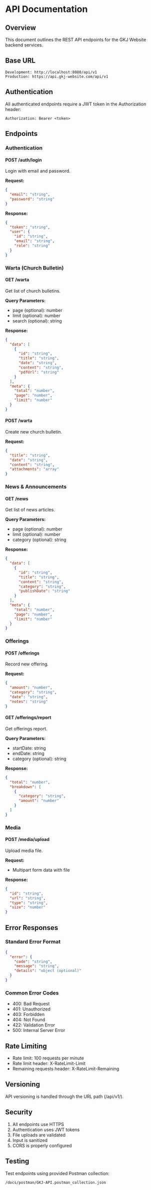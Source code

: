 # API Documentation

## Overview
This document outlines the REST API endpoints for the GKJ Website backend services.

## Base URL
```
Development: http://localhost:8080/api/v1
Production: https://api.gkj-website.com/api/v1
```

## Authentication
All authenticated endpoints require a JWT token in the Authorization header:
```
Authorization: Bearer <token>
```

## Endpoints

### Authentication

#### POST /auth/login
Login with email and password.

**Request:**
```json
{
  "email": "string",
  "password": "string"
}
```

**Response:**
```json
{
  "token": "string",
  "user": {
    "id": "string",
    "email": "string",
    "role": "string"
  }
}
```

### Warta (Church Bulletin)

#### GET /warta
Get list of church bulletins.

**Query Parameters:**
- page (optional): number
- limit (optional): number
- search (optional): string

**Response:**
```json
{
  "data": [
    {
      "id": "string",
      "title": "string",
      "date": "string",
      "content": "string",
      "pdfUrl": "string"
    }
  ],
  "meta": {
    "total": "number",
    "page": "number",
    "limit": "number"
  }
}
```

#### POST /warta
Create new church bulletin.

**Request:**
```json
{
  "title": "string",
  "date": "string",
  "content": "string",
  "attachments": "array"
}
```

### News & Announcements

#### GET /news
Get list of news articles.

**Query Parameters:**
- page (optional): number
- limit (optional): number
- category (optional): string

**Response:**
```json
{
  "data": [
    {
      "id": "string",
      "title": "string",
      "content": "string",
      "category": "string",
      "publishDate": "string"
    }
  ],
  "meta": {
    "total": "number",
    "page": "number",
    "limit": "number"
  }
}
```

### Offerings

#### POST /offerings
Record new offering.

**Request:**
```json
{
  "amount": "number",
  "category": "string",
  "date": "string",
  "notes": "string"
}
```

#### GET /offerings/report
Get offerings report.

**Query Parameters:**
- startDate: string
- endDate: string
- category (optional): string

**Response:**
```json
{
  "total": "number",
  "breakdown": [
    {
      "category": "string",
      "amount": "number"
    }
  ]
}
```

### Media

#### POST /media/upload
Upload media file.

**Request:**
- Multipart form data with file

**Response:**
```json
{
  "id": "string",
  "url": "string",
  "type": "string",
  "size": "number"
}
```

## Error Responses

### Standard Error Format
```json
{
  "error": {
    "code": "string",
    "message": "string",
    "details": "object (optional)"
  }
}
```

### Common Error Codes
- 400: Bad Request
- 401: Unauthorized
- 403: Forbidden
- 404: Not Found
- 422: Validation Error
- 500: Internal Server Error

## Rate Limiting
- Rate limit: 100 requests per minute
- Rate limit header: X-RateLimit-Limit
- Remaining requests header: X-RateLimit-Remaining

## Versioning
API versioning is handled through the URL path (/api/v1/).

## Security
1. All endpoints use HTTPS
2. Authentication uses JWT tokens
3. File uploads are validated
4. Input is sanitized
5. CORS is properly configured

## Testing
Test endpoints using provided Postman collection:
```
/docs/postman/GKJ-API.postman_collection.json
```
